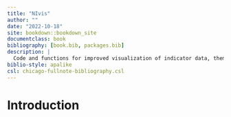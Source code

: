 ```yaml
--- 
title: "NIvis"
author: ""
date: "2022-10-18"
site: bookdown::bookdown_site
documentclass: book
bibliography: [book.bib, packages.bib]
description: |
  Code and functions for improved visualization of indicator data, thematic indices, and ecosystem indices from the Norwegian Nature Index work.
biblio-style: apalike
csl: chicago-fullnote-bibliography.csl
---
```


# Introduction

